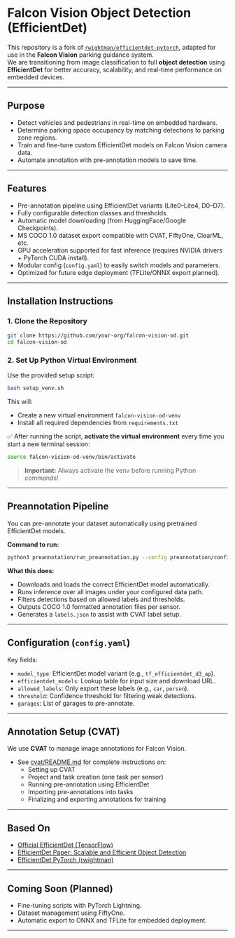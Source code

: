 # Falcon Vision Object Detection (EfficientDet)

This repository is a fork of [`rwightman/efficientdet-pytorch`](https://github.com/rwightman/efficientdet-pytorch), adapted for use in the **Falcon Vision** parking guidance system.  
We are transitioning from image classification to full **object detection** using **EfficientDet** for better accuracy, scalability, and real-time performance on embedded devices.

---

## Purpose

- Detect vehicles and pedestrians in real-time on embedded hardware.
- Determine parking space occupancy by matching detections to parking zone regions.
- Train and fine-tune custom EfficientDet models on Falcon Vision camera data.
- Automate annotation with pre-annotation models to save time.

---

## Features

- Pre-annotation pipeline using EfficientDet variants (Lite0–Lite4, D0–D7).
- Fully configurable detection classes and thresholds.
- Automatic model downloading (from HuggingFace/Google Checkpoints).
- MS COCO 1.0 dataset export compatible with CVAT, FiftyOne, ClearML, etc.
- GPU acceleration supported for fast inference (requires NVIDIA drivers + PyTorch CUDA install).
- Modular config (`config.yaml`) to easily switch models and parameters.
- Optimized for future edge deployment (TFLite/ONNX export planned).

---

## Installation Instructions

### 1. Clone the Repository

```bash
git clone https://github.com/your-org/falcon-vision-od.git
cd falcon-vision-od
```

### 2. Set Up Python Virtual Environment

Use the provided setup script:

```bash
bash setup_venv.sh
```

This will:
- Create a new virtual environment `falcon-vision-od-venv`
- Install all required dependencies from `requirements.txt`

✅ After running the script, **activate the virtual environment** every time you start a new terminal session:

```bash
source falcon-vision-od-venv/bin/activate
```

> **Important:** Always activate the venv before running Python commands!

---

## Preannotation Pipeline

You can pre-annotate your dataset automatically using pretrained EfficientDet models.

**Command to run:**

```bash
python3 preannotation/run_preannotation.py --config preannotation/config.yaml --visualize 3
```

**What this does:**
- Downloads and loads the correct EfficientDet model automatically.
- Runs inference over all images under your configured data path.
- Filters detections based on allowed labels and thresholds.
- Outputs COCO 1.0 formatted annotation files per sensor.
- Generates a `labels.json` to assist with CVAT label setup.

---

## Configuration (`config.yaml`)

Key fields:

- `model_type`: EfficientDet model variant (e.g., `tf_efficientdet_d3_ap`).
- `efficientdet_models`: Lookup table for input size and download URL.
- `allowed_labels`: Only export these labels (e.g., `car`, `person`).
- `threshold`: Confidence threshold for filtering weak detections.
- `garages`: List of garages to pre-annotate.

---

## Annotation Setup (CVAT)

We use **CVAT** to manage image annotations for Falcon Vision.

- See [cvat/README.md](cvat/README.md) for complete instructions on:
  - Setting up CVAT
  - Project and task creation (one task per sensor)
  - Running pre-annotation using EfficientDet
  - Importing pre-annotations into tasks
  - Finalizing and exporting annotations for training


---

## Based On

- [Official EfficientDet (TensorFlow)](https://github.com/google/automl)
- [EfficientDet Paper: Scalable and Efficient Object Detection](https://arxiv.org/abs/1911.09070)
- [EfficientDet PyTorch (rwightman)](https://github.com/rwightman/efficientdet-pytorch)

---

## Coming Soon (Planned)

- Fine-tuning scripts with PyTorch Lightning.
- Dataset management using FiftyOne.
- Automatic export to ONNX and TFLite for embedded deployment.

---
